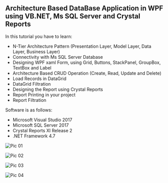 Architecture Based DataBase Application in WPF using VB.NET, Ms SQL Server and Crystal Reports
-----------------------------------------------------------------------------------------------

In this tutorial you have to learn:
* N-Tier Architecture Pattern (Presentation Layer, Model Layer, Data Layer, Business Layer) 
* Connectivity with Ms SQL Server Database
* Designing WPF xaml Form, using Grid, Buttons, StackPanel, GroupBox, TextBox and Label
* Architecture Based CRUD Operation (Create, Read, Update and Delete)
* Load Records in DataGrid
* DataGrid Filtration
* Designing the Report using Crystal Reports
* Report Printing in your project
* Report Filtration


Software is as follows:

* Microsoft Visual Studio 2017
* Microsoft SQL Server 2017
* Crystal Reports XI Release 2
* .NET Framework 4.7


![Pic 01](https://github.com/HasanSoherwardi/WPF-Database-Application/assets/50473952/7a340514-0b2e-48f0-bd23-8170ff094c41)

![Pic 02](https://github.com/HasanSoherwardi/WPF-Database-Application/assets/50473952/9ec4bcd5-f341-406d-bb2e-b47dcad34225)

![Pic 03](https://github.com/HasanSoherwardi/WPF-Database-Application/assets/50473952/4b73f3e1-8fbf-4433-9199-f60229c3b818)

![Pic 04](https://github.com/HasanSoherwardi/WPF-Database-Application/assets/50473952/331a4500-2748-42a8-8d04-ec09de85d319)






